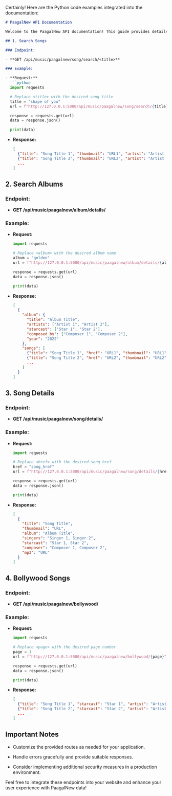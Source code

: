 Certainly! Here are the Python code examples integrated into the documentation:

```markdown
# PaagalNew API Documentation

Welcome to the PaagalNew API documentation! This guide provides details on the available endpoints for retrieving information about songs, albums, and the latest releases from the PaagalNew website.

## 1. Search Songs

### Endpoint:

- **GET /api/music/paagalnew/song/search/<title>**

### Example:

- **Request:**
  ```python
  import requests

  # Replace <title> with the desired song title
  title = "shape of you"
  url = f"http://127.0.0.1:5000/api/music/paagalnew/song/search/{title}"

  response = requests.get(url)
  data = response.json()

  print(data)
  ```

- **Response:**
  ```json
  [
    {"title": "Song Title 1", "thumbnail": "URL1", "artist": "Artist 1", "href": "URL1"},
    {"title": "Song Title 2", "thumbnail": "URL2", "artist": "Artist 2", "href": "URL2"},
    ...
  ]
  ```

## 2. Search Albums

### Endpoint:

- **GET /api/music/paagalnew/album/details/<album>**

### Example:

- **Request:**
  ```python
  import requests

  # Replace <album> with the desired album name
  album = "golden"
  url = f"http://127.0.0.1:5000/api/music/paagalnew/album/details/{album}"

  response = requests.get(url)
  data = response.json()

  print(data)
  ```

- **Response:**
  ```json
  [
    {
      "album": {
        "title": "Album Title",
        "artists": ["Artist 1", "Artist 2"],
        "starcast": ["Star 1", "Star 2"],
        "composed_by": ["Composer 1", "Composer 2"],
        "year": "2022"
      },
      "songs": [
        {"title": "Song Title 1", "href": "URL1", "thumbnail": "URL1"},
        {"title": "Song Title 2", "href": "URL2", "thumbnail": "URL2"},
        ...
      ]
    }
  ]
  ```

## 3. Song Details

### Endpoint:

- **GET /api/music/paagalnew/song/details/<href>**

### Example:

- **Request:**
  ```python
  import requests

  # Replace <href> with the desired song href
  href = "song_href"
  url = f"http://127.0.0.1:5000/api/music/paagalnew/song/details/{href}"

  response = requests.get(url)
  data = response.json()

  print(data)
  ```

- **Response:**
  ```json
  [
    {
      "title": "Song Title",
      "thumbnail": "URL",
      "album": "Album Title",
      "singers": "Singer 1, Singer 2",
      "starcast": "Star 1, Star 2",
      "composer": "Composer 1, Composer 2",
      "mp3": "URL"
    }
  ]
  ```

## 4. Bollywood Songs

### Endpoint:

- **GET /api/music/paagalnew/bollywood/<page>**

### Example:

- **Request:**
  ```python
  import requests

  # Replace <page> with the desired page number
  page = 1
  url = f"http://127.0.0.1:5000/api/music/paagalnew/bollywood/{page}"

  response = requests.get(url)
  data = response.json()

  print(data)
  ```

- **Response:**
  ```json
  [
    {"title": "Song Title 1", "starcast": "Star 1", "artist": "Artist 1", "thumbnail": "URL1", "href": "URL1"},
    {"title": "Song Title 2", "starcast": "Star 2", "artist": "Artist 2", "thumbnail": "URL2", "href": "URL2"},
    ...
  ]
  ```

## Important Notes

- Customize the provided routes as needed for your application.

- Handle errors gracefully and provide suitable responses.

- Consider implementing additional security measures in a production environment.

Feel free to integrate these endpoints into your website and enhance your user experience with PaagalNew data!
```